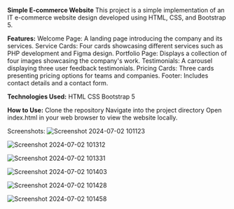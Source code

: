 **Simple E-commerce Website**
This project is a simple implementation of an IT e-commerce website design developed using HTML, CSS, and Bootstrap 5.

**Features:**
Welcome Page: A landing page introducing the company and its services.
Service Cards: Four cards showcasing different services such as PHP development and Figma design.
Portfolio Page: Displays a collection of four images showcasing the company's work.
Testimonials: A carousel displaying three user feedback testimonials.
Pricing Cards: Three cards presenting pricing options for teams and companies.
Footer: Includes contact details and a contact form.

**Technologies Used:**
HTML
CSS
Bootstrap 5

**How to Use:**
Clone the repository
Navigate into the project directory
Open index.html in your web browser to view the website locally.

Screenshots:
![Screenshot 2024-07-02 101123](https://github.com/DhruvKhatri99/simple_e-commerce_web_design/assets/87604193/66b85066-349d-443d-89f2-07ec0e5faba7)

![Screenshot 2024-07-02 101312](https://github.com/DhruvKhatri99/simple_e-commerce_web_design/assets/87604193/cc61caf0-a6a1-4c06-ba24-1ce0fae1ac37)

![Screenshot 2024-07-02 101331](https://github.com/DhruvKhatri99/simple_e-commerce_web_design/assets/87604193/cade9ffa-a57f-40be-b49c-f2a83a8e4b11)

![Screenshot 2024-07-02 101403](https://github.com/DhruvKhatri99/simple_e-commerce_web_design/assets/87604193/bda7643c-b723-4b83-b560-81a4c559e7eb)

![Screenshot 2024-07-02 101428](https://github.com/DhruvKhatri99/simple_e-commerce_web_design/assets/87604193/81870c30-e618-4bb2-8db0-66d37b4d3244)

![Screenshot 2024-07-02 101458](https://github.com/DhruvKhatri99/simple_e-commerce_web_design/assets/87604193/eac31183-ba52-4eda-8621-a319ea2bad00)

